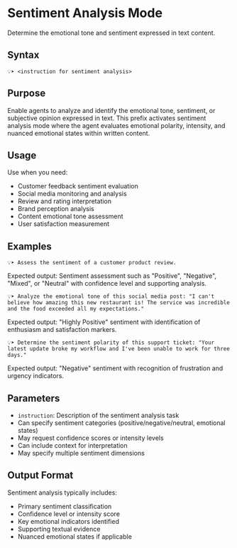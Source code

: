 # Sentiment Analysis Mode
Determine the emotional tone and sentiment expressed in text content.

## Syntax
`💡➤ <instruction for sentiment analysis>`

## Purpose
Enable agents to analyze and identify the emotional tone, sentiment, or subjective opinion expressed in text. This prefix activates sentiment analysis mode where the agent evaluates emotional polarity, intensity, and nuanced emotional states within written content.

## Usage
Use when you need:
- Customer feedback sentiment evaluation
- Social media monitoring and analysis
- Review and rating interpretation
- Brand perception analysis
- Content emotional tone assessment
- User satisfaction measurement

## Examples

```example
💡➤ Assess the sentiment of a customer product review.
```

Expected output: Sentiment assessment such as "Positive", "Negative", "Mixed", or "Neutral" with confidence level and supporting analysis.

```example
💡➤ Analyze the emotional tone of this social media post: "I can't believe how amazing this new restaurant is! The service was incredible and the food exceeded all my expectations."
```

Expected output: "Highly Positive" sentiment with identification of enthusiasm and satisfaction markers.

```example
💡➤ Determine the sentiment polarity of this support ticket: "Your latest update broke my workflow and I've been unable to work for three days."
```

Expected output: "Negative" sentiment with recognition of frustration and urgency indicators.

## Parameters
- `instruction`: Description of the sentiment analysis task
- Can specify sentiment categories (positive/negative/neutral, emotional states)
- May request confidence scores or intensity levels
- Can include context for interpretation
- May specify multiple sentiment dimensions

## Output Format
Sentiment analysis typically includes:
- Primary sentiment classification
- Confidence level or intensity score
- Key emotional indicators identified
- Supporting textual evidence
- Nuanced emotional states if applicable
